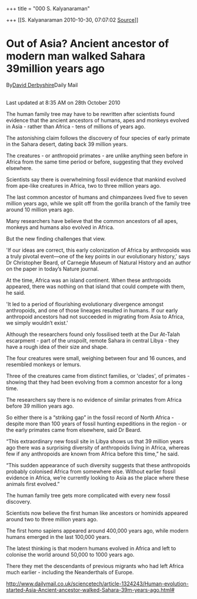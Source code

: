 +++
title = "000 S. Kalyanaraman"

+++
[[S. Kalyanaraman	2010-10-30, 07:07:02 [Source](https://groups.google.com/g/bvparishat/c/oWyRgHvTOHs)]]



# Out of Asia? Ancient ancestor of modern man walked Sahara 39million years ago 

By[David Derbyshire](http://www.dailymail.co.uk/home/search.html?s=y&authornamef=David+Derbyshire)Daily Mail

[](http://www.dailymail.co.uk/home/search.html?s=y&authornamef=David+Derbyshire)  
Last updated at 8:35 AM on 28th October 2010

The human family tree may have to be rewritten after scientists found evidence that the ancient ancestors of humans, apes and monkeys evolved in Asia - rather than Africa - tens of millions of years ago.

The astonishing claim follows the discovery of four species of early primate in the Sahara desert, dating back 39 million years.

The creatures - or anthropoid primates - are unlike anything seen before in Africa from the same time period or before, suggesting that they evolved elsewhere.

Scientists say there is overwhelming fossil evidence that mankind evolved from ape-like creatures in Africa, two to three million years ago.

The last common ancestor of humans and chimpanzees lived five to seven million years ago, while we split off from the gorilla branch of the family tree around 10 million years ago.

Many researchers have believe that the common ancestors of all apes, monkeys and humans also evolved in Africa.

But the new finding challenges that view.

'If our ideas are correct, this early colonization of Africa by anthropoids was a truly pivotal event—one of the key points in our evolutionary history,' says Dr Christopher Beard, of Carnegie Museum of Natural History and an author on the paper in today’s Nature journal.

At the time, Africa was an island continent. When these anthropoids appeared, there was nothing on that island that could compete with them, he said.

'It led to a period of flourishing evolutionary divergence amongst anthropoids, and one of those lineages resulted in humans. If our early anthropoid ancestors had not succeeded in migrating from Asia to Africa, we simply wouldn’t exist.'

Although the researchers found only fossilised teeth at the Dur At-Talah escarpment - part of the unspoilt, remote Sahara in central Libya - they have a rough idea of their size and shape.

The four creatures were small, weighing between four and 16 ounces, and resembled monkeys or lemurs.

Three of the creatures came from distinct families, or 'clades', of primates - showing that they had been evolving from a common ancestor for a long time.

The researchers say there is no evidence of similar primates from Africa before 39 million years ago.

So either there is a “striking gap” in the fossil record of North Africa - despite more than 100 years of fossil hunting expeditions in the region - or the early primates came from elsewhere, said Dr Beard.

“This extraordinary new fossil site in Libya shows us that 39 million years ago there was a surprising diversity of anthropoids living in Africa, whereas few if any anthropoids are known from Africa before this time,” he said.

“This sudden appearance of such diversity suggests that these anthropoids probably colonised Africa from somewhere else. Without earlier fossil evidence in Africa, we’re currently looking to Asia as the place where these animals first evolved.”

The human family tree gets more complicated with every new fossil discovery.

Scientists now believe the first human like ancestors or hominids appeared around two to three million years ago.

The first homo sapiens appeared around 400,000 years ago, while modern humans emerged in the last 100,000 years.

The latest thinking is that modern humans evolved in Africa and left to colonise the world around 50,000 to 1000 years ago.

There they met the descendants of previous migrants who had left Africa much earlier - including the Neanderthals of Europe.

  

<http://www.dailymail.co.uk/sciencetech/article-1324243/Human-evolution-started-Asia-Ancient-ancestor-walked-Sahara-39m-years-ago.html#>

